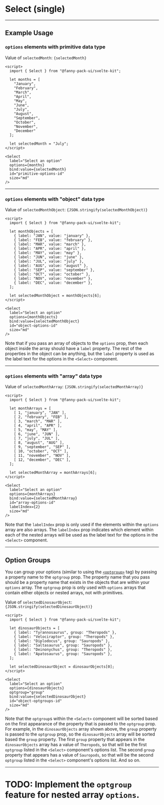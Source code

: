 <script lang="ts">
  import { SelectNew } from "/src/lib";

  let months = ["January", "February", "March", "April", "May", "June", "July", "August", "September", "October", "November", "December"];
  let selectedMonth = "July";

  let monthObjects = [
    { label: "JAN", value: "january" },
    { label: "FEB", value: "february" },
    { label: "MAR", value: "march" },
    { label: "APR", value: "april" },
    { label: "MAY", value: "may" },
    { label: "JUN", value: "june" },
    { label: "JUL", value: "july" },
    { label: "AUG", value: "august" },
    { label: "SEP", value: "september" },
    { label: "OCT", value: "october" },
    { label: "NOV", value: "november" },
    { label: "DEC", value: "december" },
  ];
  let selectedMonthObject = monthObjects[6];

  let monthArrays = [
    [ 1, "january", "JAN" ],
    [ 2, "february", "FEB" ],
    [ 3, "march", "MAR" ],
    [ 4, "april", "APR" ],
    [ 5, "may", "MAY" ],
    [ 6, "june", "JUN" ],
    [ 7, "july", "JUL" ],
    [ 8, "august", "AUG" ],
    [ 9, "september", "SEP" ],
    [ 10, "october", "OCT" ],
    [ 11, "november", "NOV" ],
    [ 12, "december", "DEC" ],
  ];
  let selectedMonthArray = monthArrays[6];

  let dinosaurObjects = [
    { label: "Tyrannosaurus", group: "Theropods" },
    { label: "Velociraptor", group: "Theropods" },
    { label: "Diplodocus", group: "Sauropods" },
    { label: "Saltasaurus", group: "Sauropods" },
    { label: "Deinonychus", group: "Theropods" },
    { label: "Apatosaurus", group: "Sauropods" },
  ];
  let selectedDinosaurObject = dinosaurObjects[0];

  let dinosaurArrays = [
    [ "Tyrannosaurus", "Theropods" ],
    [ "Velociraptor", "Theropods" ],
    [ "Diplodocus", "Sauropods" ],
    [ "Saltasaurus", "Sauropods" ],
    [ "Deinonychus", "Theropods" ],
    [ "Apatosaurus", "Sauropods" ],
  ];
  let selectedDinosaurArray = dinosaurArrays[0];
</script>


# Select (single)

---

## Example Usage

### `options` elements with primitive data type

<SelectNew
  label="Select an option"
  options={months}  
  bind:value={selectedMonth}
  id="primitive-options-id"
  size="md"
/>

Value of `selectedMonth`: <code>{selectedMonth}</code>

```svelte
<script>
  import { Select } from "@fanny-pack-ui/svelte-kit";

  let months = [
    "January", 
    "February", 
    "March", 
    "April", 
    "May", 
    "June", 
    "July", 
    "August", 
    "September", 
    "October", 
    "November", 
    "December"
  ];

  let selectedMonth = "July";
</script>

<Select
  label="Select an option"
  options={months}  
  bind:value={selectedMonth}
  id="primitive-options-id"
  size="md"
/>
```

---

### `options` elements with "object" data type

<SelectNew
  label="Select an option"
  options={monthObjects}  
  bind:value={selectedMonthObject}
  id="object-options-id"
  size="md"
/>

Value of `selectedMonthObject`: <code>{JSON.stringify(selectedMonthObject)}</code>

```svelte
<script>
  import { Select } from "@fanny-pack-ui/svelte-kit";

  let monthObjects = [
    { label: "JAN", value: "january" },
    { label: "FEB", value: "february" },
    { label: "MAR", value: "march" },
    { label: "APR", value: "april" },
    { label: "MAY", value: "may" },
    { label: "JUN", value: "june" },
    { label: "JUL", value: "july" },
    { label: "AUG", value: "august" },
    { label: "SEP", value: "september" },
    { label: "OCT", value: "october" },
    { label: "NOV", value: "november" },
    { label: "DEC", value: "december" },
  ];

  let selectedMonthObject = monthObjects[6];
</script>

<Select
  label="Select an option"
  options={monthObjects}  
  bind:value={selectedMonthObject}
  id="object-options-id"
  size="md"
/>
```

Note that if you pass an array of objects to the `options` prop, then each object inside the array should have a `label` property. The rest of the properties in the object can be anything, but the `label` property is used as the label text for the options in the `<Select>` component. 

---

### `options` elements with "array" data type

<SelectNew
  label="Select an option"
  options={monthArrays}  
  bind:value={selectedMonthArray}
  id="array-options-id"
  labelIndex={2}
  size="md"
/>

Value of `selectedMonthArray`: <code>{JSON.stringify(selectedMonthArray)}</code>

```svelte
<script>
  import { Select } from "@fanny-pack-ui/svelte-kit";

  let monthArrays = [
    [ 1, "january", "JAN" ],
    [ 2, "february", "FEB" ],
    [ 3, "march", "MAR" ],
    [ 4, "april", "APR" ],
    [ 5, "may", "MAY" ],
    [ 6, "june", "JUN" ],
    [ 7, "july", "JUL" ],
    [ 8, "august", "AUG" ],
    [ 9, "september", "SEP" ],
    [ 10, "october", "OCT" ],
    [ 11, "november", "NOV" ],
    [ 12, "december", "DEC" ],
  ];

  let selectedMonthArray = monthArrays[6];
</script>

<Select
  label="Select an option"
  options={monthArrays}  
  bind:value={selectedMonthArray}
  id="array-options-id"
  labelIndex={2}
  size="md"
/>
```

Note that the `labelIndex` prop is only used if the elements within the `options` array are also arrays. The `labelIndex` prop indicates which element within each of the nested arrays will be used as the label text for the options in the `<Select>` component.

---

## Option Groups

You can group your options (similar to using the [`<optgroup>`](https://developer.mozilla.org/en-US/docs/Web/HTML/Element/optgroup) tag) by passing a property name to the `optgroup` prop. The property name that you pass should be a property name that exists in the objects that are within your `options` array. The `optgroup` prop is only used with `options` arrays that contain either objects or nested arrays, not with primitives.

<SelectNew
  label="Select an option"
  options={dinosaurObjects}
  optgroup="group"
  bind:value={selectedDinosaurObject}
  id="object-optgroups-id"
  size="md"
/>

Value of `selectedDinosaurObject`: <code>{JSON.stringify(selectedDinosaurObject)}</code>

```svelte
<script>
  import { Select } from "@fanny-pack-ui/svelte-kit";

  let dinosaurObjects = [
    { label: "Tyrannosaurus", group: "Theropods" },
    { label: "Velociraptor", group: "Theropods" },
    { label: "Diplodocus", group: "Sauropods" },
    { label: "Saltasaurus", group: "Sauropods" },
    { label: "Deinonychus", group: "Theropods" },
    { label: "Apatosaurus", group: "Sauropods" },
  ];

  let selectedDinosaurObject = dinosaurObjects[0];
</script>

<Select
  label="Select an option"
  options={dinosaurObjects}
  optgroup="group"
  bind:value={selectedDinosaurObject}
  id="object-optgroups-id"
  size="md"
/>
```

Note that the `optgroup`s within the `<Select>` component will be sorted based on the first appearance of the property that is passed to the `optgroup` prop. For example, in the `dinosaurObjects` array shown above, the `group` property is passed to the `optgroup` prop, so the `dinosaurObjects` array will be sorted based the `group` property. The first `group` property that appears in the `dinosaurObjects` array has a value of `Theropods`, so that will be the first `optgroup` listed in the `<Select>` component's options list. The second `group` property that appears has a value of `Sauropods`, so that will be the second `optgroup` listed in the `<Select>` component's options list. And so on.

---

# TODO: Implement the `optgroup` feature for nested array `options`.

<SelectNew
  label="Select an option"
  options={dinosaurArrays}
  optgroup={1}
  bind:value={selectedDinosaurArray}
  id="array-optgroups-id"
  size="md"
/>
